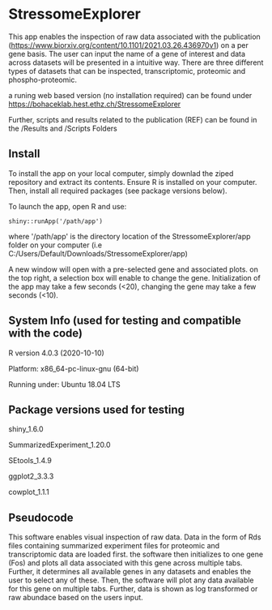 # StressomeExplorer

This app enables the inspection of raw data associated with the publication (https://www.biorxiv.org/content/10.1101/2021.03.26.436970v1) on a per gene basis.
The user can input the name of a gene of interest and data across datasets will be presented in a intuitive way.
There are three different types of datasets that can be inspected, transcriptomic, proteomic and phospho-proteomic.

a runing web based version (no installation required) can be found under https://bohaceklab.hest.ethz.ch/StressomeExplorer

Further, scripts and results related to the publication (REF) can be found in the /Results and /Scripts Folders

## Install
To install the app on your local computer, simply downlad the ziped repository and extract its contents. Ensure R is installed on your computer. Then, install all required packages (see package versions below).

To launch the app, open R and use:
```{r}
shiny::runApp('/path/app')
```
where '/path/app' is the directory location of the StressomeExplorer/app folder on your computer (i.e C:/Users/Default/Downloads/StressomeExplorer/app)

A new window will open with a pre-selected gene and associated plots. on the top right, a selection box will enable to change the gene. Initialization of the app may take a few seconds (<20), changing the gene may take a few seconds (<10).

## System Info (used for testing and compatible with the code)

R version 4.0.3 (2020-10-10)

Platform: x86_64-pc-linux-gnu (64-bit)

Running under: Ubuntu 18.04 LTS

## Package versions used for testing

shiny_1.6.0

SummarizedExperiment_1.20.0

SEtools_1.4.9

ggplot2_3.3.3

cowplot_1.1.1

## Pseudocode

This software enables visual inspection of raw data. Data in the form of Rds files containing summarized experiment files for proteomic and transcriptomic data are loaded first. the software then initializes to one gene (Fos) and plots all data associated with this gene across multiple tabs. Further, it determines all available genes in any datasets and enables the user to select any of these. Then, the software will plot any data available for this gene on multiple tabs. Further, data is shown as log transformed or raw abundace based on the users input.
